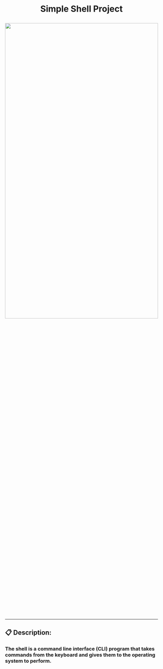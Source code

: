 <h1 align="center">Simple Shell Project</h1>

## <img src="http://www.videogameconsolelibrary.com/images/articles/mg-blogs/blog-2010-10-25-Prompt.gif" width=100% height=50% />

---

## 📋 Description:

<h3>The shell is a command line interface (CLI) program that takes commands from the keyboard and gives them to the operating system to perform.<h3/>

